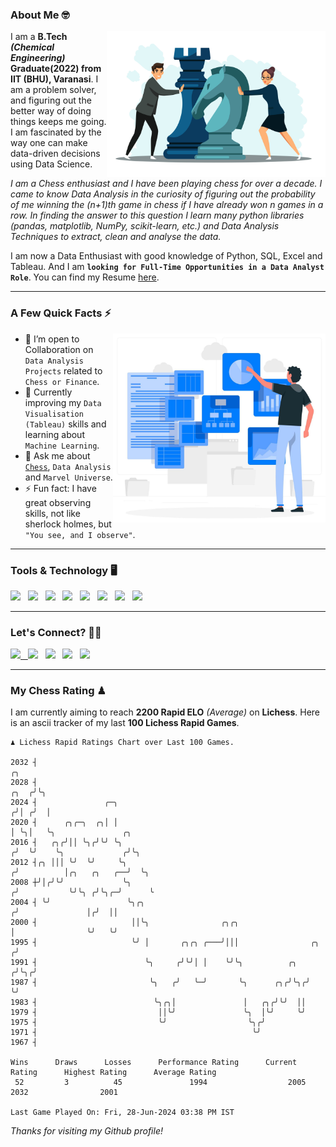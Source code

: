 ### About Me 🤓
<img align="right" alt="Coding" width="350" src="https://github.com/Laxman-Lakhan/Laxman-Lakhan/blob/master/Assets/Chess_Vector.jpg">   

I am a **B.Tech** _**(Chemical Engineering)**_ **Graduate(2022) from IIT (BHU), Varanasi**. I am a problem solver, and figuring out the better way of doing things keeps me going. I am fascinated by the way one can make data-driven decisions using Data Science. 

_I am a Chess enthusiast and I have been playing chess for over a decade. I came to know Data Analysis in the curiosity of figuring out the probability of me winning the (n+1)th game in chess if I have already won n games in a row. In finding the answer to this question I learn many python libraries (pandas, matplotlib, NumPy, scikit-learn, etc.) and Data Analysis Techniques to extract, clean and analyse the data._

I am now a Data Enthusiast with good knowledge of Python, SQL, Excel and Tableau. And I am **`looking for Full-Time Opportunities in a Data Analyst Role`**. You can find my Resume
 [here](https://drive.google.com/file/d/1UIOoogRLj5eGQFQBkuvMmTISZVdl2Ok7/view?usp=sharing).


---

### A Few Quick Facts ⚡️
<img align="right" alt="Coding" width="340" src="https://github.com/Laxman-Lakhan/Laxman-Lakhan/blob/master/Assets/Data_Vector.jpg">   

- 🤝 I’m open to Collaboration on `Data Analysis Projects` related to `Chess or Finance`.
- 📖 Currently improving my `Data Visualisation (Tableau)` skills and learning about `Machine Learning`.
- 💬 Ask me about [`Chess`](https://lichess.org/@/YourKingIsInDanger), `Data Analysis` and `Marvel Universe`.
- ⚡️ Fun fact: I have great observing skills, not like sherlock holmes, but `"You see, and I observe"`.

---
### Tools & Technology 🖥

<img src="https://img.shields.io/badge/Python-white?logo=Python&logoColor=ColorName&style=ShieldStyle" /> &nbsp;
<img src="https://img.shields.io/badge/MySQL-white?logo=MySQL&logoColor=ColorName&style=ShieldStyle" /> &nbsp;
<img src="https://img.shields.io/badge/Tableau-white?logo=Tableau&logoColor=ColorName&style=ShieldStyle" /> &nbsp;
<img src="https://img.shields.io/badge/Excel-white?logo=Microsoft+Excel&logoColor=196F3D&style=ShieldStyle" /> &nbsp;
<img src="https://img.shields.io/badge/Jupyter-white?logo=Jupyter&logoColor=ColorName&style=ShieldStyle" /> &nbsp;
<img src="https://img.shields.io/badge/pandas-white?logo=Pandas&logoColor=000080&style=ShieldStyle" /> &nbsp;
<img src="https://img.shields.io/badge/numpy-white?logo=Numpy&logoColor=85C1E9&style=ShieldStyle" /> &nbsp;
<img src="https://img.shields.io/badge/scikit learn-white?logo=Scikit+Learn&logoColor=ColorName&style=ShieldStyle" /> &nbsp;



---

### Let's Connect? 🫳🏻

<a href="mailto:laxmansingh.lakhan@gmail.com"> <img src="https://img.icons8.com/fluent/48/000000/gmail.png" width="3.5%"/> &nbsp;
[<img src="https://img.icons8.com/color/48/000000/linkedin.png" width="3.5%"/>](https://www.linkedin.com/in/laxman-lakhan/)  &nbsp;
[<img src="https://img.icons8.com/fluent/48/000000/facebook-new.png" width="3.5%"/>](https://www.facebook.com/s.laxmanlakhan/)  &nbsp;
[<img src="https://img.icons8.com/fluent/48/000000/instagram-new.png" width="3.5%"/>](https://www.instagram.com/laxman.lakhan/)  &nbsp;
[<img src="https://img.icons8.com/color/48/000000/twitter.png" width="3.5%"/>](https://twitter.com/laxman__lakhan)  &nbsp;

 ---
  
### My Chess Rating ♟
  
I am currently aiming to reach **2200 Rapid ELO** *(Average)* on **Lichess**. Here is an ascii tracker of my last **100 Lichess Rapid Games**.

  ```
  ♟︎ 𝙻𝚒𝚌𝚑𝚎𝚜𝚜 Rapid 𝚁𝚊𝚝𝚒𝚗𝚐𝚜 𝙲𝚑𝚊𝚛𝚝 𝚘𝚟𝚎𝚛 𝙻𝚊𝚜𝚝 𝟷00 𝙶𝚊𝚖𝚎𝚜.
  
2032 ┤                                                                            ╭╮
2028 ┤                                                                       ╭╮  ╭╯╰╮
2024 ┤               ╭─╮                                                    ╭╯│ ╭╯  │
2020 ┤      ╭╮╭─╮  ╭╮│ │                                                    │ ╰╮│   ╰╮               ╭╮
2016 ┤   ╭╮╭╯││ ╰╮╭╯╰╯ ╰╮                                                  ╭╯  ╰╯    ╰╮             ╭╯╰╮
2012 ┤╭╮ │││ ╰╯  ╰╯     ╰╮                                                ╭╯          │╭╮   ╭╮   ╭──╯  ╰╮
2008 ┼╯│╭╯╰╯             ╰╮                                              ╭╯           ╰╯╰╮ ╭╯╰╮╭─╯      ╰
2004 ┤ ╰╯                 ╰╮╭╮                                          ╭╯               │╭╯  ││
2000 ┤                     ││╰╮                ╭╮╭╮                     │                ╰╯   ╰╯
1995 ┤                     ╰╯ │       ╭╮╭╮ ╭───╯│││                ╭╮  ╭╯
1991 ┤                        ╰╮     ╭╯╰╯│ │    ╰╯╰╮          ╭╮  ╭╯╰╮╭╯
1987 ┤                         ╰╮   ╭╯   ╰─╯       ╰╮      ╭╮╭╯╰╮╭╯  ╰╯
1983 ┤                          ╰╮╭╮│               │   ╭╮╭╯╰╯  ││
1979 ┤                           ││╰╯               ╰╮  │╰╯     ╰╯
1975 ┤                           ╰╯                  ╰╮╭╯
1971 ┤                                                ╰╯
1967 ┤ 

Wins      Draws      Losses      Performance Rating      Current Rating      Highest Rating      Average Rating
   52         3          45               1994                  2005                2032                2001     

Last Game Played On: Fri, 28-Jun-2024 03:38 PM IST
  ```
  
  
*Thanks for visiting my Github profile!*
